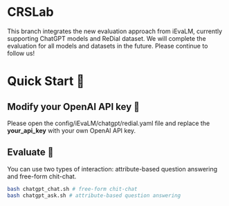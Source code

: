 # CRSLab

This branch integrates the new evaluation approach from iEvaLM, currently supporting ChatGPT models and ReDial dataset. We will complete the evaluation for all models and datasets in the future. Please continue to follow us!

# Quick Start 🚀

## Modify your OpenAI API key 🔑
Please open the config/iEvaLM/chatgpt/redial.yaml file and replace the **your_api_key** with your own OpenAI API key.

## Evaluate 🤔
You can use two types of interaction: attribute-based question answering and free-form chit-chat.
```bash
bash chatgpt_chat.sh # free-form chit-chat
bash chatgpt_ask.sh # attribute-based question answering
```